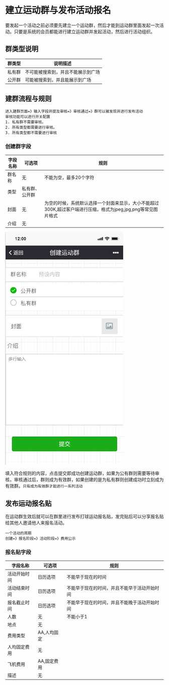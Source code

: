 # 建立运动群与发布活动报名

要发起一个活动之前必须要先建立一个运动群，然后才能到运动群里面发起一次活动。只要是系统的会员都能进行建立运动群并发起活动，然后进行活动组织。

## 群类型说明

群类型 | 说明描述
----- | -----  
私有群 | 不可能被搜索到，并且不能展示到广场
公开群 | 可能被搜索到，并且能展示到广场

## 建群流程与规则

    进入建群页面=》输入字段并提及审核=》审核通过=》群可以被发现并进行发布活动
    审核功能可以进行开关配置
    1. 私有群不需要审核。
    2. 所有类型都需要进行审核。
    3. 所有类型都不需要进行审核

### 创建群字段

字段名称 | 可选项 | 规则
----- | -----  | -----
群名称 | 无     | 不能为空，最多20个字符
类型   | 私有群、公开群 |
封面   | 无     | 为空的时候，系统默认选择一个封面来显示，大小不能超过300K,超过客户端进行压缩，格式为jpeg,jpg,png等常见图片格式
介绍   | 无     |

![创建群](./images/创建群.png)

填入符合规则的内容，点击提交即成功创建运动群，如果为公有群则需要等待审核，审核通过后，群则成为有效群，如果创建的是为私有群则创建成功时立刻成为有效群。`只有成为有效群才能进行一系列活动`

## 发布运动报名贴

在运动群生效后就可以在群里进行发布打球运动报名贴，发完贴后可以分享报名贴给其他人邀请他人来报名活动。

    一个活动的周期
    创建=》报名阶段=》活动阶段=》费用公示

### 报名贴字段

字段名称 | 可选项 | 规则
----- | -----  | -----
活动开始时间 | 日历选项     | 不能早于现在的时间
活动结束时间 | 日历选项     | 不能早于现在的时间，并且不能早于活动开始时间
报名截止时间   | 日历选项 | 不能早于现在的时间，并且不能晚于活动开始时间
人数   | 无     | 不能小于1
地点   | 无     |
费用类型   | AA,人均固定    |
人均固定费用   | 无    |
飞机费用   | AA,固定费用     |
描述   | 无     |
